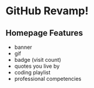 # GitHub Revamp!

## Homepage Features
  - banner
  - gif
  - badge (visit count)
  - quotes you live by
  - coding playlist
  - professional competencies